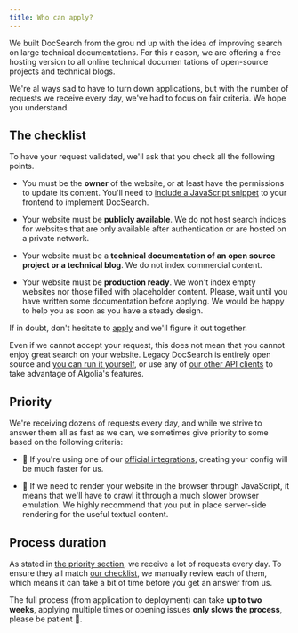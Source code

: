 ```yaml
---
title: Who can apply?
---
```


We built DocSearch from the grou nd up with the idea of improving search on large technical documentations. For this r eason, we are offering a free hosting version to all online technical documen tations of open-source projects and technical blogs.

We're al ways sad to have to turn down applications, but with the number of requests we receive every day, we've had to focus on fair criteria. We hope you understand.

## The checklist

To have your request validated, we'll ask that you check all the following points.

- You must be the **owner** of the website, or at least have the permissions to update its content. You'll need to [include a JavaScript snippet](/docs/DocSearch-v3) to your frontend to implement DocSearch.

- Your website must be **publicly available**. We do not host search indices for websites that are only available after authentication or are hosted on a private network.

- Your website must be a **technical documentation of an open source project or a technical blog**. We do not index commercial content.

- Your website must be **production ready**. We won't index empty websites nor those filled with placeholder content. Please, wait until you have written some documentation before applying. We would be happy to help you as soon as you have a steady design.

If in doubt, don't hesitate to [apply](/apply) and we'll figure it out together.

Even if we cannot accept your request, this does not mean that you cannot enjoy great search on your website. Legacy DocSearch is entirely open source and [you can run it yourself](/docs/legacy/run-your-own), or use any of [our other API clients](https://www.algolia.com/doc/api-client/getting-started/install/javascript/?client=javascript) to take advantage of Algolia's features.

## Priority

We're receiving dozens of requests every day, and while we strive to answer them all as fast as we can, we sometimes give priority to some based on the following criteria:

- 🙂 If you're using one of our [official integrations](integrations.md), creating your config will be much faster for us.

- 🙁 If we need to render your website in the browser through JavaScript, it means that we'll have to crawl it through a much slower browser emulation. We highly recommend that you put in place server-side rendering for the useful textual content.

## Process duration

As stated in [the priority section](#priority), we receive a lot of requests every day. To ensure they all match [our checklist](#the-checklist), we manually review each of them, which means it can take a bit of time before you get an answer from us.

The full process (from application to deployment) can take **up to two weeks**, applying multiple times or opening issues **only slows the process**, please be patient 🙏.
